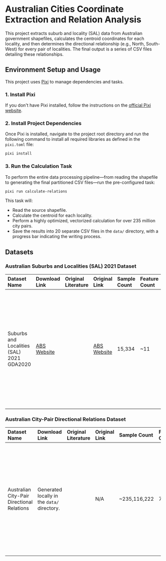 # Australian Cities Coordinate Extraction and Relation Analysis

This project extracts suburb and locality (SAL) data from Australian government shapefiles, calculates the centroid coordinates for each locality, and then determines the directional relationship (e.g., North, South-West) for every pair of localities. The final output is a series of CSV files detailing these relationships.

## Environment Setup and Usage

This project uses [Pixi](https://pixi.sh/) to manage dependencies and tasks.

### 1. Install Pixi

If you don't have Pixi installed, follow the instructions on the [official Pixi website](https://pixi.sh/latest/#installation).

### 2. Install Project Dependencies

Once Pixi is installed, navigate to the project root directory and run the following command to install all required libraries as defined in the `pixi.toml` file:

```bash
pixi install
```

### 3. Run the Calculation Task

To perform the entire data processing pipeline—from reading the shapefile to generating the final partitioned CSV files—run the pre-configured task:

```bash
pixi run calculate-relations
```

This task will:
- Read the source shapefile.
- Calculate the centroid for each locality.
- Perform a highly optimized, vectorized calculation for over 235 million city pairs.
- Save the results into 20 separate CSV files in the `data/` directory, with a progress bar indicating the writing process.

## Datasets

### **Australian Suburbs and Localities (SAL) 2021 Dataset**

| Dataset Name | Download Link | Original Literature | Original Link | Sample Count | Feature Count | Class Count | Dataset Introduction |
| :--- | :--- | :--- | :--- | :--- | :--- | :--- | :--- |
| Suburbs and Localities (SAL) 2021 GDA2020 | [ABS Website](https://www.abs.gov.au/statistics/standards/australian-statistical-geography-standard-asgs-edition-3/jul2021-jun2026) | | [ABS Website](https://www.abs.gov.au/statistics/standards/australian-statistical-geography-standard-asgs-edition-3/jul2021-jun2026) | 15,334 | ~11 | N/A | Suburbs and Localities (SALs) are an ABS approximation of gazetted localities, created for statistical purposes. They cover most of Australia and are based on the Australian Statistical Geography Standard (ASGS). |

### **Australian City-Pair Directional Relations Dataset**

| Dataset Name | Download Link | Original Literature | Original Link | Sample Count | Feature Count | Class Count | Dataset Introduction |
| :--- | :--- | :--- | :--- | :--- | :--- | :--- | :--- |
| Australian City-Pair Directional Relations | Generated locally in the `data/` directory. | | N/A | ~235,116,222 | 7 | 8 | Contains the directional relationship for every city pair. The 7 features are: `city1_name`, `city1_latitude`, `city1_longitude`, `city2_name`, `city2_latitude`, `city2_longitude`, and `direction`. The 8 classes for the 'direction' feature are N, NE, E, SE, S, SW, W, and NW. |